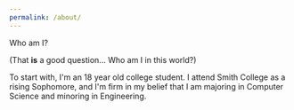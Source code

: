 ```yaml
---
permalink: /about/
---
```


Who am I?

(That **is** a good question... Who am I in this world?)

To start with, I'm an 18 year old college student. I attend Smith College as a rising Sophomore, and I'm firm in my belief that I am majoring in Computer Science and minoring in Engineering.
